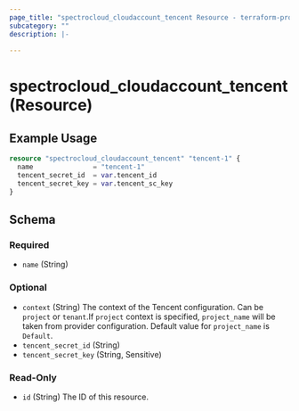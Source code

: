 ```yaml
---
page_title: "spectrocloud_cloudaccount_tencent Resource - terraform-provider-spectrocloud"
subcategory: ""
description: |-
  
---
```


# spectrocloud_cloudaccount_tencent (Resource)

  

## Example Usage

```terraform
resource "spectrocloud_cloudaccount_tencent" "tencent-1" {
  name               = "tencent-1"
  tencent_secret_id  = var.tencent_id
  tencent_secret_key = var.tencent_sc_key
}
```

<!-- schema generated by tfplugindocs -->
## Schema

### Required

- `name` (String)

### Optional

- `context` (String) The context of the Tencent configuration. Can be `project` or `tenant`.If `project` context is specified, `project_name` will be taken from provider configuration. Default value for `project_name` is `Default`.
- `tencent_secret_id` (String)
- `tencent_secret_key` (String, Sensitive)

### Read-Only

- `id` (String) The ID of this resource.